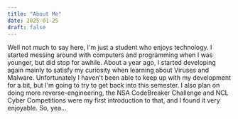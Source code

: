 ```yaml
---
title: "About Me"
date: 2025-01-25
draft: false
---
```


Well not much to say here, I'm just a student who enjoys technology. I started messing around with computers and programming when I was younger, but did stop for awhile. About a year ago, I started developing again mainly to satisfy my curiosity when learning about Viruses and Malware. Unfortunately I haven't been able to keep up with my development for a bit, but I'm going to try to get back into this semester. I also plan on doing more reverse-engineering, the NSA CodeBreaker Challenge and NCL Cyber Competitions were my first introduction to that, and I found it very enjoyable. So, yea...
